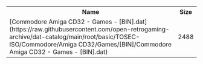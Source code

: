 <table>
<tr><th>Name</th><th>Size</th></tr>
<tr><td>
[Commodore Amiga CD32 - Games - [BIN].dat](https://raw.githubusercontent.com/open-retrogaming-archive/dat-catalog/main/root/basic/TOSEC-ISO/Commodore/Amiga CD32/Games/[BIN]/Commodore Amiga CD32 - Games - [BIN].dat)
</td><td>2488</td></tr>
</table>
